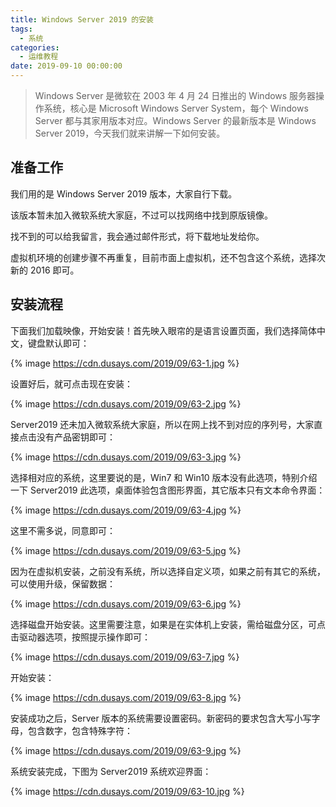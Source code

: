 ```yaml
---
title: Windows Server 2019 的安装
tags:
  - 系统
categories:
  - 运维教程
date: 2019-09-10 00:00:00
---
```


> Windows Server 是微软在 2003 年 4 月 24 日推出的 Windows 服务器操作系统，核心是 Microsoft Windows Server System，每个 Windows Server 都与其家用版本对应。Windows Server 的最新版本是 Windows Server 2019，今天我们就来讲解一下如何安装。

<!-- more -->

## 准备工作

我们用的是 Windows Server 2019 版本，大家自行下载。

该版本暂未加入微软系统大家庭，不过可以找网络中找到原版镜像。

找不到的可以给我留言，我会通过邮件形式，将下载地址发给你。

虚拟机环境的创建步骤不再重复，目前市面上虚拟机，还不包含这个系统，选择次新的 2016 即可。

## 安装流程

下面我们加载映像，开始安装！首先映入眼帘的是语言设置页面，我们选择简体中文，键盘默认即可：

{% image https://cdn.dusays.com/2019/09/63-1.jpg %}

设置好后，就可点击现在安装：

{% image https://cdn.dusays.com/2019/09/63-2.jpg %}

Server2019 还未加入微软系统大家庭，所以在网上找不到对应的序列号，大家直接点击没有产品密钥即可：

{% image https://cdn.dusays.com/2019/09/63-3.jpg %}

选择相对应的系统，这里要说的是，Win7 和 Win10 版本没有此选项，特别介绍一下 Server2019 此选项，桌面体验包含图形界面，其它版本只有文本命令界面：

{% image https://cdn.dusays.com/2019/09/63-4.jpg %}

这里不需多说，同意即可：

{% image https://cdn.dusays.com/2019/09/63-5.jpg %}

因为在虚拟机安装，之前没有系统，所以选择自定义项，如果之前有其它的系统，可以使用升级，保留数据：

{% image https://cdn.dusays.com/2019/09/63-6.jpg %}

选择磁盘开始安装。这里需要注意，如果是在实体机上安装，需给磁盘分区，可点击驱动器选项，按照提示操作即可：

{% image https://cdn.dusays.com/2019/09/63-7.jpg %}

开始安装：

{% image https://cdn.dusays.com/2019/09/63-8.jpg %}

安装成功之后，Server 版本的系统需要设置密码。新密码的要求包含大写小写字母，包含数字，包含特殊字符：

{% image https://cdn.dusays.com/2019/09/63-9.jpg %}

系统安装完成，下图为 Server2019 系统欢迎界面：

{% image https://cdn.dusays.com/2019/09/63-10.jpg %}